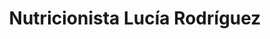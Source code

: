 ---
title: "Nutricionista Lucía Rodríguez"
url: /atenas/nutricionista-lucia-rodriguez/
shop: Nahrungsergänzung
---
